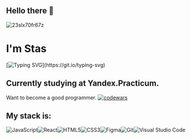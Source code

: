 ## Hello there 👋
![23slx70fr67z](https://user-images.githubusercontent.com/92789723/178463877-ed7e6563-92ae-435e-9c39-55b73f42009c.gif)
# I'm Stas
[![Typing SVG](https://readme-typing-svg.herokuapp.com?color=%2336BCF7&lines=Novice+web-developer+from+Russia.)](https://git.io/typing-svg)

## Currently studying at Yandex.Practicum.
Want to become a good programmer.
[![codewars](https://www.codewars.com/users/Rubyroido/badges/large)](https://www.codewars.com/users/Rubyroido)  

## My stack is:
![JavaScript](https://img.shields.io/badge/javascript-%23323330.svg?style=for-the-badge&logo=javascript&logoColor=%23F7DF1E)![React](https://img.shields.io/badge/react-%2320232a.svg?style=for-the-badge&logo=react&logoColor=%2361DAFB)![HTML5](https://img.shields.io/badge/html5-%23E34F26.svg?style=for-the-badge&logo=html5&logoColor=white)![CSS3](https://img.shields.io/badge/css3-%231572B6.svg?style=for-the-badge&logo=css3&logoColor=white)![Figma](https://img.shields.io/badge/figma-%23F24E1E.svg?style=for-the-badge&logo=figma&logoColor=white)![Git](https://img.shields.io/badge/git-%23F05033.svg?style=for-the-badge&logo=git&logoColor=white)![Visual Studio Code](https://img.shields.io/badge/Visual%20Studio%20Code-0078d7.svg?style=for-the-badge&logo=visual-studio-code&logoColor=white)

<!--
**Rubyroido/Rubyroido** is a ✨ _special_ ✨ repository because its `README.md` (this file) appears on your GitHub profile.

Here are some ideas to get you started:

- 🔭 I’m currently working on ...
- 🌱 I’m currently learning ...
- 👯 I’m looking to collaborate on ...
- 🤔 I’m looking for help with ...
- 💬 Ask me about ...
- 📫 How to reach me: ...
- 😄 Pronouns: ...
- ⚡ Fun fact: ...
-->
